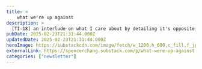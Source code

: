```yaml
---
title: >
    what we're up against
description: >
  [TI-18] an interlude on what I care about by detailing it's opposite, or the kind of technology i find so wrong
pubDate: 2025-02-23T21:31:44.000Z
updatedDate: 2025-02-23T21:31:44.000Z
heroImage: https://substackcdn.com/image/fetch/w_1200,h_600,c_fill,f_jpg,q_auto:good,fl_progressive:steep,g_auto/https%3A%2F%2Fsubstack-post-media.s3.amazonaws.com%2Fpublic%2Fimages%2F88f084b2-13c1-4966-8968-dc7937ff711b_1330x1993.png
externalLink: https://spencerchang.substack.com/p/what-were-up-against
categories: ["newsletter"]
---
```

    